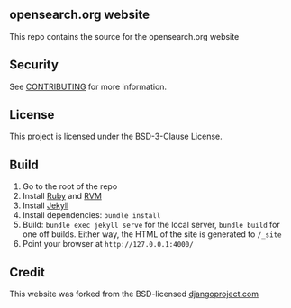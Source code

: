## opensearch.org website

This repo contains the source for the opensearch.org website

## Security

See [CONTRIBUTING](CONTRIBUTING.md#security-issue-notifications) for more information.

## License
This project is licensed under the BSD-3-Clause License.

## Build

1. Go to the root of the repo
2. Install [Ruby](https://www.ruby-lang.org/en/) and [RVM](https://rvm.io/)
3. Install [Jekyll](https://jekyllrb.com/)
4. Install dependencies: `bundle install`
5. Build: `bundle exec jekyll serve` for the local server, `bundle build` for one off builds. Either way, the HTML of the site is generated to `/_site`
6. Point your browser at `http://127.0.0.1:4000/`

## Credit

This website was forked from the BSD-licensed [djangoproject.com](https://github.com/opensearch-project/project-website)